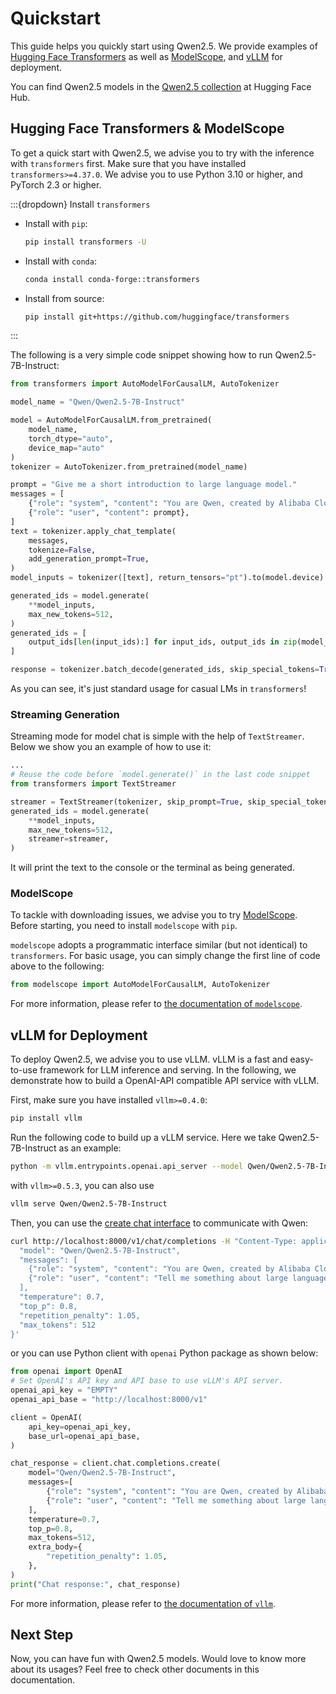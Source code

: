 # Quickstart

This guide helps you quickly start using Qwen2.5. 
We provide examples of [Hugging Face Transformers](https://github.com/huggingface/transformers) as well as [ModelScope](https://github.com/modelscope/modelscope), and [vLLM](https://github.com/vllm-project/vllm) for deployment.

You can find Qwen2.5 models in the [Qwen2.5 collection](https://huggingface.co/collections/Qwen/qwen25-66e81a666513e518adb90d9e) at Hugging Face Hub.

## Hugging Face Transformers & ModelScope

To get a quick start with Qwen2.5, we advise you to try with the inference with `transformers` first.
Make sure that you have installed `transformers>=4.37.0`.
We advise you to use Python 3.10 or higher, and PyTorch 2.3 or higher.

:::{dropdown} Install `transformers`
* Install with `pip`:

    ```bash
    pip install transformers -U
    ```

* Install with `conda`:

    ```bash
    conda install conda-forge::transformers
    ```

* Install from source:

    ```bash
    pip install git+https://github.com/huggingface/transformers
    ```
:::

The following is a very simple code snippet showing how to run Qwen2.5-7B-Instruct:

```python
from transformers import AutoModelForCausalLM, AutoTokenizer

model_name = "Qwen/Qwen2.5-7B-Instruct"

model = AutoModelForCausalLM.from_pretrained(
    model_name,
    torch_dtype="auto",
    device_map="auto"
)
tokenizer = AutoTokenizer.from_pretrained(model_name)

prompt = "Give me a short introduction to large language model."
messages = [
    {"role": "system", "content": "You are Qwen, created by Alibaba Cloud. You are a helpful assistant."},
    {"role": "user", "content": prompt},
]
text = tokenizer.apply_chat_template(
    messages,
    tokenize=False,
    add_generation_prompt=True,
)
model_inputs = tokenizer([text], return_tensors="pt").to(model.device)

generated_ids = model.generate(
    **model_inputs,
    max_new_tokens=512,
)
generated_ids = [
    output_ids[len(input_ids):] for input_ids, output_ids in zip(model_inputs.input_ids, generated_ids)
]

response = tokenizer.batch_decode(generated_ids, skip_special_tokens=True)[0]
```

As you can see, it's just standard usage for casual LMs in `transformers`!

### Streaming Generation

Streaming mode for model chat is simple with the help of `TextStreamer`. 
Below we show you an example of how to use it:

```python
...
# Reuse the code before `model.generate()` in the last code snippet
from transformers import TextStreamer

streamer = TextStreamer(tokenizer, skip_prompt=True, skip_special_tokens=True)
generated_ids = model.generate(
    **model_inputs,
    max_new_tokens=512,
    streamer=streamer,
)
```

It will print the text to the console or the terminal as being generated.

### ModelScope

To tackle with downloading issues, we advise you to try [ModelScope](https://github.com/modelscope/modelscope).
Before starting, you need to install `modelscope` with `pip`. 

`modelscope` adopts a programmatic interface similar (but not identical) to `transformers`.
For basic usage, you can simply change the first line of code above to the following:

```python
from modelscope import AutoModelForCausalLM, AutoTokenizer
```

For more information, please refer to [the documentation of `modelscope`](https://www.modelscope.cn/docs).

## vLLM for Deployment

To deploy Qwen2.5, we advise you to use vLLM. 
vLLM is a fast and easy-to-use framework for LLM inference and serving. 
In the following, we demonstrate how to build a OpenAI-API compatible API service with vLLM.

First, make sure you have installed `vllm>=0.4.0`:

```bash
pip install vllm
```

Run the following code to build up a vLLM service. 
Here we take Qwen2.5-7B-Instruct as an example:

```bash
python -m vllm.entrypoints.openai.api_server --model Qwen/Qwen2.5-7B-Instruct
```

with `vllm>=0.5.3`, you can also use

```bash
vllm serve Qwen/Qwen2.5-7B-Instruct
```

Then, you can use the [create chat interface](https://platform.openai.com/docs/api-reference/chat/completions/create) to communicate with Qwen:

```bash
curl http://localhost:8000/v1/chat/completions -H "Content-Type: application/json" -d '{
  "model": "Qwen/Qwen2.5-7B-Instruct",
  "messages": [
    {"role": "system", "content": "You are Qwen, created by Alibaba Cloud. You are a helpful assistant."},
    {"role": "user", "content": "Tell me something about large language models."}
  ],
  "temperature": 0.7,
  "top_p": 0.8,
  "repetition_penalty": 1.05,
  "max_tokens": 512
}'
```

or you can use Python client with `openai` Python package as shown below:

```python
from openai import OpenAI
# Set OpenAI's API key and API base to use vLLM's API server.
openai_api_key = "EMPTY"
openai_api_base = "http://localhost:8000/v1"

client = OpenAI(
    api_key=openai_api_key,
    base_url=openai_api_base,
)

chat_response = client.chat.completions.create(
    model="Qwen/Qwen2.5-7B-Instruct",
    messages=[
        {"role": "system", "content": "You are Qwen, created by Alibaba Cloud. You are a helpful assistant."},
        {"role": "user", "content": "Tell me something about large language models."},
    ],
    temperature=0.7,
    top_p=0.8,
    max_tokens=512,
    extra_body={
        "repetition_penalty": 1.05,
    },
)
print("Chat response:", chat_response)
```

For more information, please refer to [the documentation of `vllm`](https://docs.vllm.ai/en/stable/).

## Next Step

Now, you can have fun with Qwen2.5 models. 
Would love to know more about its usages? 
Feel free to check other documents in this documentation.
